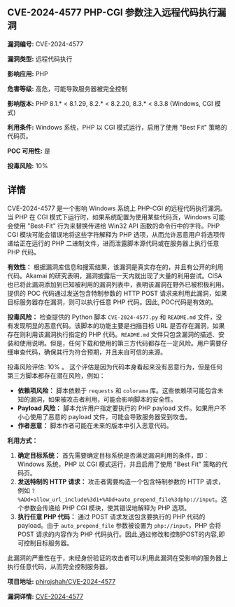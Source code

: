 ## CVE-2024-4577 PHP-CGI 参数注入远程代码执行漏洞

**漏洞编号:** CVE-2024-4577

**漏洞类型:** 远程代码执行

**影响应用:** PHP

**危害等级:** 高危，可能导致服务器被完全控制

**影响版本:** PHP 8.1.* < 8.1.29, 8.2.* < 8.2.20, 8.3.* < 8.3.8 (Windows, CGI 模式)

**利用条件:** Windows 系统，PHP 以 CGI 模式运行，启用了使用 "Best Fit" 策略的代码页。

**POC 可用性:** 是

**投毒风险:** 10%

## 详情

CVE-2024-4577 是一个影响 Windows 系统上 PHP-CGI 的远程代码执行漏洞。当 PHP 在 CGI 模式下运行时，如果系统配置为使用某些代码页，Windows 可能会使用 "Best-Fit" 行为来替换传递给 Win32 API 函数的命令行中的字符。PHP CGI 模块可能会错误地将这些字符解释为 PHP 选项，从而允许恶意用户将选项传递给正在运行的 PHP 二进制文件，进而泄露脚本源代码或在服务器上执行任意 PHP 代码。

**有效性：**
根据漏洞库信息和搜索结果，该漏洞是真实存在的，并且有公开的利用代码。Akamai 的研究表明，漏洞披露后一天内就出现了大量的利用尝试。CISA 也已将此漏洞添加到已知被利用的漏洞列表中，表明该漏洞在野外已被积极利用。提供的 POC 代码通过发送包含特制参数的 HTTP POST 请求来利用此漏洞，如果目标服务器存在漏洞，则可以执行任意 PHP 代码。因此, POC代码是有效的。

**投毒风险：**
检查提供的 Python 脚本 `CVE-2024-4577.py` 和 `README.md` 文件，没有发现明显的恶意代码。该脚本的功能主要是扫描目标 URL 是否存在漏洞，如果存在则利用该漏洞执行指定的 PHP 代码。`README.md` 文件只包含漏洞的描述、安装和使用说明。但是，任何下载和使用的第三方代码都存在一定风险。用户需要仔细审查代码，确保其行为符合预期，并且来自可信的来源。

投毒风险评估: 10% 。 这个评估是因为代码本身看起来没有恶意行为，但是任何第三方脚本都存在潜在风险，例如：

*   **依赖项风险：** 脚本依赖于 `requests` 和 `colorama` 库。这些依赖项可能包含未知的漏洞，如果被攻击者利用，可能会影响脚本的安全性。
*   **Payload 风险：** 脚本允许用户指定要执行的 PHP payload 文件。如果用户不小心使用了恶意的 payload 文件，可能会导致服务器受到攻击。
*   **作者恶意：** 脚本作者可能在未来的版本中引入恶意代码。

**利用方式：**

1.  **确定目标系统：** 首先需要确定目标系统是否满足漏洞利用的条件，即：Windows 系统，PHP 以 CGI 模式运行，并且启用了使用 "Best Fit" 策略的代码页。
2.  **发送特制的 HTTP 请求：** 攻击者需要构造一个包含特制参数的 HTTP 请求，例如 `?%ADd+allow_url_include%3d1+%ADd+auto_prepend_file%3dphp://input`。这个参数会传递给 PHP CGI 模块，使其错误地解释为 PHP 选项。
3.  **执行任意 PHP 代码：** 通过 POST 请求发送包含要执行的 PHP 代码的 payload。由于 `auto_prepend_file` 参数被设置为 `php://input`，PHP 会将 POST 请求的内容作为 PHP 代码执行。因此,通过修改和控制POST的内容,即可控制目标服务器。

此漏洞的严重性在于，未经身份验证的攻击者可以利用此漏洞在受影响的服务器上执行任意代码，从而完全控制服务器。

**项目地址:** [phirojshah/CVE-2024-4577](https://github.com/phirojshah/CVE-2024-4577)

**漏洞详情:** [CVE-2024-4577](https://nvd.nist.gov/vuln/detail/CVE-2024-4577)